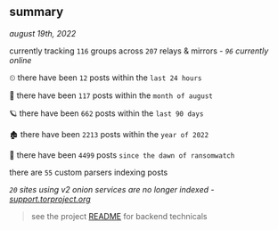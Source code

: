 
## summary
_august 19th, 2022_

currently tracking `116` groups across `207` relays & mirrors - _`96` currently online_

⏲ there have been `12` posts within the `last 24 hours`

🦈 there have been `117` posts within the `month of august`

🪐 there have been `662` posts within the `last 90 days`

🏚 there have been `2213` posts within the `year of 2022`

🦕 there have been `4499` posts `since the dawn of ransomwatch`

there are `55` custom parsers indexing posts

_`20` sites using v2 onion services are no longer indexed - [support.torproject.org](https://support.torproject.org/onionservices/v2-deprecation/)_

> see the project [README](https://github.com/joshhighet/ransomwatch#ransomwatch--) for backend technicals
